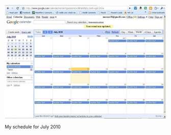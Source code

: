 ![eryday](https://raw.githubusercontent.com/muneer78/muneer78.github.io/master/images/rapschedule.jpeg)

My schedule for July 2010


